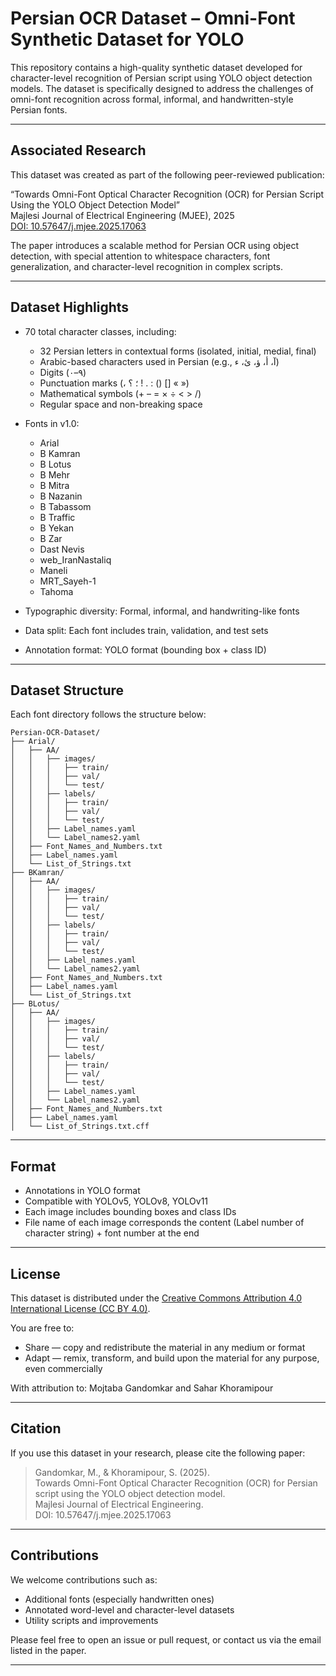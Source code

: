 # Persian OCR Dataset – Omni-Font Synthetic Dataset for YOLO

This repository contains a high-quality synthetic dataset developed for character-level recognition of Persian script using YOLO object detection models. The dataset is specifically designed to address the challenges of omni-font recognition across formal, informal, and handwritten-style Persian fonts.

---

##  Associated Research

This dataset was created as part of the following peer-reviewed publication:

“Towards Omni-Font Optical Character Recognition (OCR) for Persian Script Using the YOLO Object Detection Model”  
Majlesi Journal of Electrical Engineering (MJEE), 2025  
[DOI: 10.57647/j.mjee.2025.17063](https://doi.org/10.57647/j.mjee.2025.17063)

The paper introduces a scalable method for Persian OCR using object detection, with special attention to whitespace characters, font generalization, and character-level recognition in complex scripts.

---

## Dataset Highlights

- 70 total character classes, including:
  - 32 Persian letters in contextual forms (isolated, initial, medial, final)
  - Arabic-based characters used in Persian (e.g., آ، أ، ؤ، ئ، ء)
  - Digits (۰–۹)
  - Punctuation marks (، ؛ ؟ ! . : () [] « »)
  - Mathematical symbols (+ – = × ÷ < > /)
  - Regular space and non-breaking space

- Fonts in v1.0:
  - Arial
  - B Kamran
  - B Lotus
  - B Mehr
  - B Mitra
  - B Nazanin
  - B Tabassom
  - ‌B Traffic
  - B Yekan
  - B Zar
  - Dast Nevis
  - web_IranNastaliq
  - Maneli
  - MRT_Sayeh-1
  - Tahoma

- Typographic diversity: Formal, informal, and handwriting-like fonts  
- Data split: Each font includes train, validation, and test sets  
- Annotation format: YOLO format (bounding box + class ID)  

---

##  Dataset Structure

Each font directory follows the structure below:

```
Persian-OCR-Dataset/
├── Arial/
│   ├── AA/
│   │   ├── images/
│   │   │   ├── train/
│   │   │   ├── val/
│   │   │   └── test/
│   │   ├── labels/
│   │   │   ├── train/
│   │   │   ├── val/
│   │   │   └── test/
│   │   ├── Label_names.yaml
│   │   └── Label_names2.yaml
│   ├── Font_Names_and_Numbers.txt
│   ├── Label_names.yaml
│   └── List_of_Strings.txt
├── BKamran/
│   ├── AA/
│   │   ├── images/
│   │   │   ├── train/
│   │   │   ├── val/
│   │   │   └── test/
│   │   ├── labels/
│   │   │   ├── train/
│   │   │   ├── val/
│   │   │   └── test/
│   │   ├── Label_names.yaml
│   │   └── Label_names2.yaml
│   ├── Font_Names_and_Numbers.txt
│   ├── Label_names.yaml
│   └── List_of_Strings.txt
├── BLotus/
│   ├── AA/
│   │   ├── images/
│   │   │   ├── train/
│   │   │   ├── val/
│   │   │   └── test/
│   │   ├── labels/
│   │   │   ├── train/
│   │   │   ├── val/
│   │   │   └── test/
│   │   ├── Label_names.yaml
│   │   └── Label_names2.yaml
│   ├── Font_Names_and_Numbers.txt
│   ├── Label_names.yaml
│   └── List_of_Strings.txt.cff
```

---

##  Format

- Annotations in YOLO format
- Compatible with YOLOv5, YOLOv8, YOLOv11
- Each image includes bounding boxes and class IDs
- File name of each image corresponds the content (Label number of character string) + font number at the end

---

##  License

This dataset is distributed under the [Creative Commons Attribution 4.0 International License (CC BY 4.0)](https://creativecommons.org/licenses/by/4.0/).

You are free to:
- Share — copy and redistribute the material in any medium or format
- Adapt — remix, transform, and build upon the material for any purpose, even commercially

With attribution to: Mojtaba Gandomkar and Sahar Khoramipour 

---

##  Citation

If you use this dataset in your research, please cite the following paper:

> Gandomkar, M., & Khoramipour, S. (2025).  
> Towards Omni-Font Optical Character Recognition (OCR) for Persian script using the YOLO object detection model.  
> Majlesi Journal of Electrical Engineering.  
> DOI: 10.57647/j.mjee.2025.17063

---

##  Contributions

We welcome contributions such as:
- Additional fonts (especially handwritten ones)
- Annotated word-level and character-level datasets
- Utility scripts and improvements

Please feel free to open an issue or pull request, or contact us via the email listed in the paper.

---
